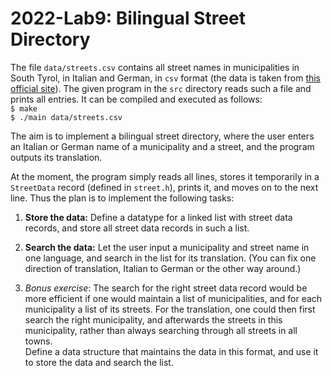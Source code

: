 # 2022-Lab9: Bilingual Street Directory

The file `data/streets.csv` contains all street names in municipalities in South Tyrol, in Italian and German, in `csv` format (the data is taken from [this official site](http://daten.buergernetz.bz.it/dataset/streetnames-from-addresspoints)).
The given program in the `src` directory reads such a file and prints all entries.
It can be compiled and executed as follows:  
`$ make`  
`$ ./main data/streets.csv`  

The aim is to implement a bilingual street directory, where the user enters an Italian or German name of a municipality and a street, and the program outputs its translation.

At the moment, the program simply reads all lines, stores it temporarily in a `StreetData` record (defined in `street.h`), prints it, and moves on to the next line. Thus the plan is to implement the following tasks:  

1. **Store the data:** Define a datatype for a linked list with street data records, and store all street data records in such a list.  
  
2. **Search the data:** Let the user input a municipality and street name in one language, and search in the list for its translation. (You can fix one direction of translation, Italian to German or the other way around.)

3. *Bonus exercise*: The search for the right street data record would be more efficient if one would maintain a list of municipalities, and for each municipality a list of its streets. For the translation, one could then first search the right municipality, and afterwards the streets in this municipality, rather than always searching through all streets in all towns.  
Define a data structure that maintains the data in this format, and use it to store the data and search the list.  
